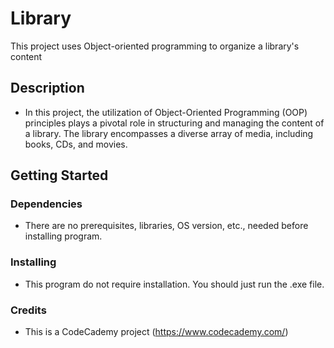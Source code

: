 # Library

This project uses Object-oriented programming to organize a library's content 

## Description

* In this  project, the utilization of Object-Oriented Programming (OOP) principles plays a pivotal role in structuring and managing the content of a library. The library encompasses a diverse array of media, including books, CDs, and movies.

## Getting Started

### Dependencies

* There are no prerequisites, libraries, OS version, etc., needed before installing program.

### Installing

* This program do not require installation. You should just run the .exe file.

### Credits

* This is a CodeCademy project (https://www.codecademy.com/)

